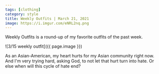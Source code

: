 ```yaml
---
tags: [clothing]
category: style
title: Weekly Outfits | March 21, 2021
image: https://i.imgur.com/eNRL2nq.png
---
```

Weekly Outfits is a round-up of my favorite outfits of the past week.

![3/15 weekly outfit]({{ page.image }})

As an Asian-American, my heart hurts for my Asian community right now. And I'm very trying hard, asking God, to not let that hurt turn into hate. Or else when will this cycle of hate end?